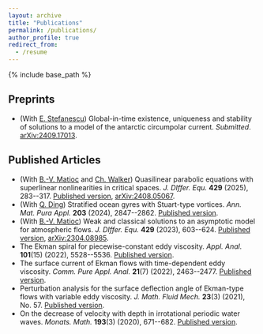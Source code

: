```yaml
---
layout: archive
title: "Publications"
permalink: /publications/
author_profile: true
redirect_from:
  - /resume
---
```


{% include base_path %}

Preprints
------
* (With [E. Stefanescu](https://www.math.tugraz.at/~stefanescu/)) Global-in-time existence, uniqueness and stability of solutions to a model of the antarctic circumpolar current. <i>Submitted</i>. [arXiv:2409.17013](https://arxiv.org/abs/2409.17013).

Published Articles
------
* (With [B.-V. Matioc](https://homepages.uni-regensburg.de/~mab11770/) and [Ch. Walker](https://www.ifam.uni-hannover.de/de/walker)) Quasilinear parabolic equations with superlinear nonlinearities in critical spaces. <i>J. DIffer. Equ.</i> <b>429</b> (2025), 283--317. [Published version](https://www.sciencedirect.com/science/article/pii/S0022039625001585), [arXiv:2408.05067](https://arxiv.org/abs/2408.05067).
* (With [Q. Ding](https://www.researchgate.net/profile/Qixing-Ding)) Stratified ocean gyres with Stuart-type vortices. <i>Ann. Mat. Pura Appl.</i> <b>203</b> (2024), 2847--2862. [Published version](https://link.springer.com/article/10.1007/s10231-024-01469-5).
* (With [B.-V. Matioc](https://homepages.uni-regensburg.de/~mab11770/)) Weak and classical solutions to an asymptotic model for atmospheric flows. <i>J. DIffer. Equ.</i> <b>429</b> (2023), 603--624. [Published version](https://www.sciencedirect.com/science/article/pii/S0022039623003637), [arXiv:2304.08985](https://arxiv.org/abs/2304.08985).
* The Ekman spiral for piecewise-constant eddy viscosity. <i>Appl. Anal.</i> <b>101</b>(15) (2022), 5528--5536. [Published version](https://www.tandfonline.com/doi/full/10.1080/00036811.2021.1896709).
* The surface current of Ekman flows with time-dependent eddy viscosity. <i>Comm. Pure Appl. Anal.</i> <b>21</b>(7) (2022), 2463--2477. [Published version](https://www.aimsciences.org/article/doi/10.3934/cpaa.2022064).
* Perturbation analysis for the surface deflection angle of Ekman-type flows with variable eddy viscosity. <i>J. Math. Fluid Mech.</i> <b>23</b>(3) (2021), No. 57. [Published version](https://link.springer.com/article/10.1007/s00021-021-00586-y).
* On the decrease of velocity with depth in irrotational periodic water waves. <i>Monats. Math.</i> <b>193</b>(3) (2020), 671--682. [Published version](https://link.springer.com/article/10.1007/s00605-020-01451-2). 
